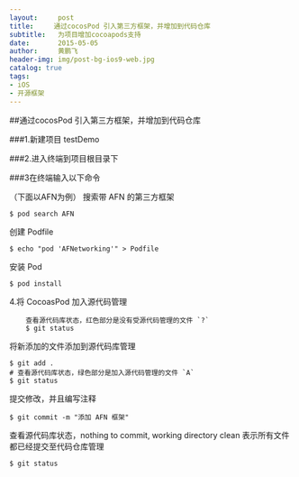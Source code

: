 ```yaml
---
layout:     post
title:     通过cocosPod 引入第三方框架，并增加到代码仓库
subtitle:   为项目增加cocoapods支持
date:       2015-05-05
author:     黄鹏飞
header-img: img/post-bg-ios9-web.jpg
catalog: true
tags:
- iOS
- 开源框架
---
```




##通过cocosPod 引入第三方框架，并增加到代码仓库

###1.新建项目 testDemo

###2.进入终端到项目根目录下

###3在终端输入以下命令

（下面以AFN为例）
	搜索带 AFN 的第三方框架
	
	$ pod search AFN
创建 Podfile

	$ echo "pod 'AFNetworking'" > Podfile
 安装 Pod
 
    $ pod install
  4.将 CocoasPod 加入源代码管理
           
 		查看源代码库状态，红色部分是没有受源代码管理的文件 `?`
		$ git status

 将新添加的文件添加到源代码库管理
 
	$ git add .
    # 查看源代码库状态，绿色部分是加入源代码管理的文件 `A`
	$ git status

 提交修改，并且编写注释
 
	$ git commit -m "添加 AFN 框架"
	
 查看源代码库状态，nothing to commit, working directory clean 表示所有文件都已经提交至代码仓库管理
 
	$ git status
